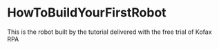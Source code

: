 # HowToBuildYourFirstRobot
This is the robot built by the tutorial delivered with the free trial of Kofax RPA
